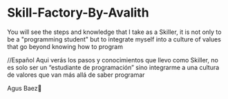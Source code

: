# Skill-Factory-By-Avalith
You will see the steps and knowledge that I take as a Skiller, it is not only to be a "programming student" but to integrate myself into a culture of values that go beyond knowing how to program

//Español
Aqui verás los pasos y conocimientos que llevo como Skiller, no es solo ser un “estudiante de programación” sino integrarme a una cultura de valores que van más allá de saber programar

Agus Baez👋
